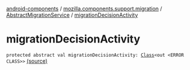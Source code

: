 [android-components](../../index.md) / [mozilla.components.support.migration](../index.md) / [AbstractMigrationService](index.md) / [migrationDecisionActivity](./migration-decision-activity.md)

# migrationDecisionActivity

`protected abstract val migrationDecisionActivity: `[`Class`](http://docs.oracle.com/javase/7/docs/api/java/lang/Class.html)`<out <ERROR CLASS>>` [(source)](https://github.com/mozilla-mobile/android-components/blob/master/components/support/migration/src/main/java/mozilla/components/support/migration/AbstractMigrationService.kt#L42)